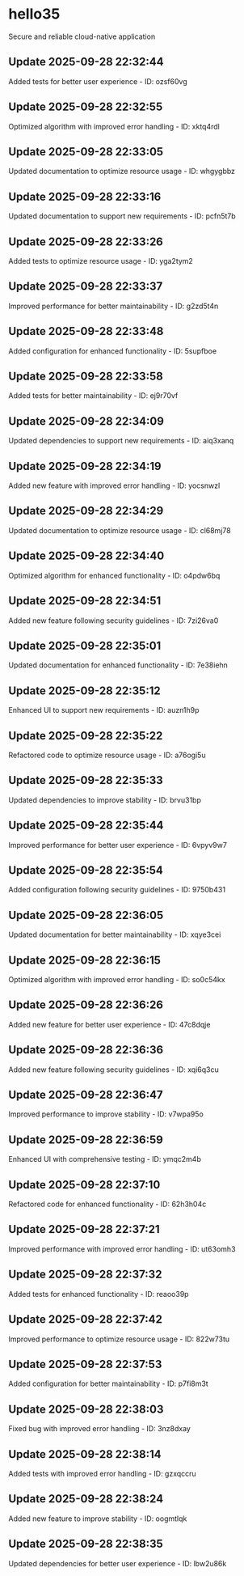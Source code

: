 # hello35
Secure and reliable cloud-native application

## Update 2025-09-28 22:32:44
Added tests for better user experience - ID: ozsf60vg


## Update 2025-09-28 22:32:55
Optimized algorithm with improved error handling - ID: xktq4rdl


## Update 2025-09-28 22:33:05
Updated documentation to optimize resource usage - ID: whgygbbz


## Update 2025-09-28 22:33:16
Updated documentation to support new requirements - ID: pcfn5t7b


## Update 2025-09-28 22:33:26
Added tests to optimize resource usage - ID: yga2tym2


## Update 2025-09-28 22:33:37
Improved performance for better maintainability - ID: g2zd5t4n


## Update 2025-09-28 22:33:48
Added configuration for enhanced functionality - ID: 5supfboe


## Update 2025-09-28 22:33:58
Added tests for better maintainability - ID: ej9r70vf


## Update 2025-09-28 22:34:09
Updated dependencies to support new requirements - ID: aiq3xanq


## Update 2025-09-28 22:34:19
Added new feature with improved error handling - ID: yocsnwzl


## Update 2025-09-28 22:34:29
Updated documentation to optimize resource usage - ID: cl68mj78


## Update 2025-09-28 22:34:40
Optimized algorithm for enhanced functionality - ID: o4pdw6bq


## Update 2025-09-28 22:34:51
Added new feature following security guidelines - ID: 7zi26va0


## Update 2025-09-28 22:35:01
Updated documentation for enhanced functionality - ID: 7e38iehn


## Update 2025-09-28 22:35:12
Enhanced UI to support new requirements - ID: auzn1h9p


## Update 2025-09-28 22:35:22
Refactored code to optimize resource usage - ID: a76ogi5u


## Update 2025-09-28 22:35:33
Updated dependencies to improve stability - ID: brvu31bp


## Update 2025-09-28 22:35:44
Improved performance for better user experience - ID: 6vpyv9w7


## Update 2025-09-28 22:35:54
Added configuration following security guidelines - ID: 9750b431


## Update 2025-09-28 22:36:05
Updated documentation for better maintainability - ID: xqye3cei


## Update 2025-09-28 22:36:15
Optimized algorithm with improved error handling - ID: so0c54kx


## Update 2025-09-28 22:36:26
Added new feature for better user experience - ID: 47c8dqje


## Update 2025-09-28 22:36:36
Added new feature following security guidelines - ID: xqi6q3cu


## Update 2025-09-28 22:36:47
Improved performance to improve stability - ID: v7wpa95o


## Update 2025-09-28 22:36:59
Enhanced UI with comprehensive testing - ID: ymqc2m4b


## Update 2025-09-28 22:37:10
Refactored code for enhanced functionality - ID: 62h3h04c


## Update 2025-09-28 22:37:21
Improved performance with improved error handling - ID: ut63omh3


## Update 2025-09-28 22:37:32
Added tests for enhanced functionality - ID: reaoo39p


## Update 2025-09-28 22:37:42
Improved performance to optimize resource usage - ID: 822w73tu


## Update 2025-09-28 22:37:53
Added configuration for better maintainability - ID: p7fi8m3t


## Update 2025-09-28 22:38:03
Fixed bug with improved error handling - ID: 3nz8dxay


## Update 2025-09-28 22:38:14
Added tests with improved error handling - ID: gzxqccru


## Update 2025-09-28 22:38:24
Added new feature to improve stability - ID: oogmtlqk


## Update 2025-09-28 22:38:35
Updated dependencies for better user experience - ID: lbw2u86k

